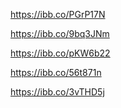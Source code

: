 <!-- # Получаем и выводим весь список контактов в виде таблицы (console.table) -->
https://ibb.co/PGrP17N
<!-- # Получаем контакт по id -->
https://ibb.co/9bq3JNm
<!-- # Добавялем контакт -->
https://ibb.co/pKW6b22
<!-- # Удаляем контакт -->
https://ibb.co/56t871n
<!-- # Получаем и выводим измененный список контактов в виде таблицы (console.table) -->
https://ibb.co/3vTHD5j